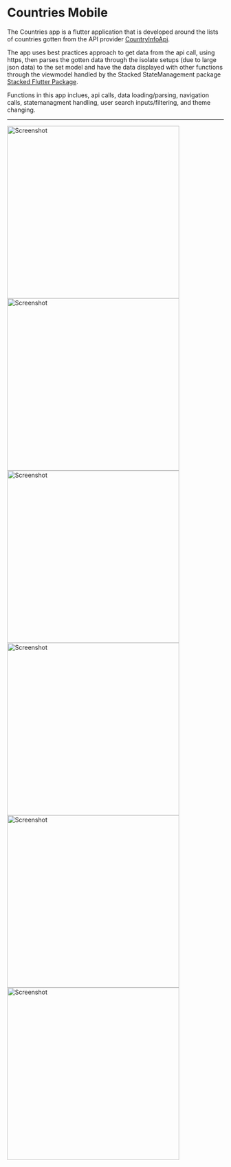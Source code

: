 # Countries Mobile

The Countries app is a flutter application that is developed around the lists of countries gotten from the API provider [CountryInfoApi](https://countryinfoapi.com/documentation). 

The app uses best practices approach to get data from the api call, using https, then parses the gotten data through the isolate setups (due to large json data) to the set model and have the data displayed with other functions
through the viewmodel handled by the Stacked StateManagement package [Stacked Flutter Package](https://pub.dev/packages/stacked).

Functions in this app inclues, api calls, data loading/parsing, navigation calls, statemanagment handling, user search inputs/filtering, and theme changing.

-------------

<img src="https://github.com/EmmanuelTobi/countries/assets/17169962/8807cfab-b006-4b8f-a2c6-f7a395eafe16" height="400" alt="Screenshot"/>
<img src="https://github.com/EmmanuelTobi/countries/assets/17169962/d96f9a59-70f5-450e-8780-8844c3a77c1d" height="400" alt="Screenshot"/>
<img src="https://github.com/EmmanuelTobi/countries/assets/17169962/d468d243-23c1-4f65-a6f3-67b045326c65" height="400" alt="Screenshot"/>
<img src="https://github.com/EmmanuelTobi/countries/assets/17169962/8e0bc6d0-afcf-417d-84fe-d9889c58a50f" height="400" alt="Screenshot"/>
<img src="https://github.com/EmmanuelTobi/countries/assets/17169962/3cc0ad0d-f621-439f-8c30-e1a6365b6c75" height="400" alt="Screenshot"/>
<img src="https://github.com/EmmanuelTobi/countries/assets/17169962/6bf7b02b-6819-4b67-9b0f-c62dee460e3b" height="400" alt="Screenshot"/>

